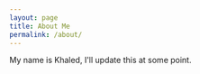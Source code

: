 ```yaml
---
layout: page
title: About Me
permalink: /about/
---
```


My name is Khaled, I'll update this at some point.
